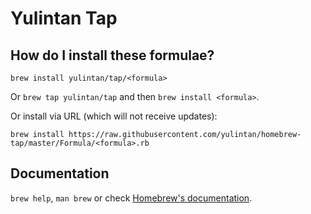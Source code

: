 # Yulintan Tap

## How do I install these formulae?
`brew install yulintan/tap/<formula>`

Or `brew tap yulintan/tap` and then `brew install <formula>`.

Or install via URL (which will not receive updates):

```
brew install https://raw.githubusercontent.com/yulintan/homebrew-tap/master/Formula/<formula>.rb
```

## Documentation
`brew help`, `man brew` or check [Homebrew's documentation](https://docs.brew.sh).
